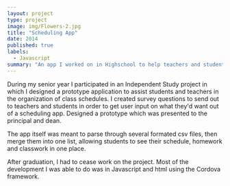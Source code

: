 ```yaml
---
layout: project
type: project
image: img/Flowers-2.jpg
title: "Scheduling App"
date: 2014
published: true
labels:
  - Javascript
summary: "An app I worked on in Highschool to help teachers and students manage their schedule"
---
```




During my senior year I participated in an Independent Study project in which I designed a prototype application to assist students and teachers in the organization of class schedules. I created survey questions to send out to teachers and students in order to get user input on what they'd want out of a scheduling app. Designed a prototype which was presented to the principal and dean. 

The app itself was meant to parse through several formated csv files, then merge them into one list, allowing students to see their schedule, homework and classwork in one place.

After graduation, I had to cease work on the project. Most of the development I was able to do was in Javascript and html using the Cordova framework.



